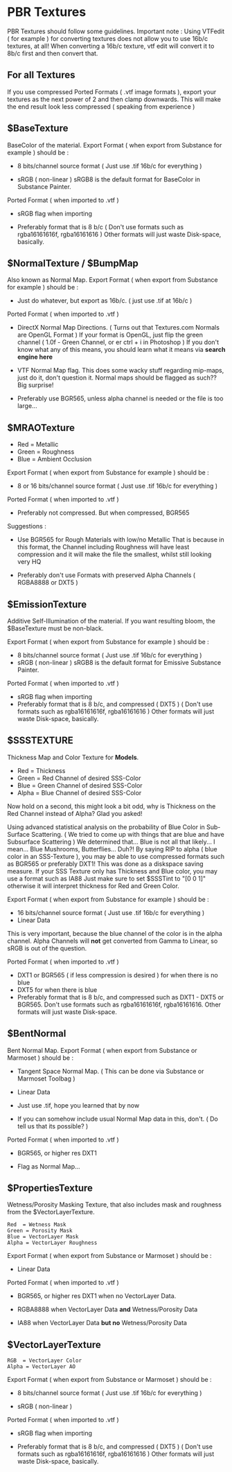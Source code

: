 # PBR Textures

 PBR Textures should follow some guidelines.
 Important note :
 Using VTFedit ( for example ) for converting textures does not allow you to use 16b/c textures, at all!
 When converting a 16b/c texture, vtf edit will convert it to 8b/c first and then convert that.

## For all Textures

 If you use compressed Ported Formats ( .vtf image formats ),
 export your textures as the next power of 2 and then clamp downwards.
 This will make the end result look less compressed ( speaking from experience )

## $BaseTexture

BaseColor of the material.
Export Format ( when export from Substance for example ) should be :

- 8 bits/channel source format ( Just use .tif 16b/c for everything )

- sRGB ( non-linear )
 sRGB8 is the default format for BaseColor in Substance Painter.

 Ported Format ( when imported to .vtf )

- sRGB flag when importing

- Preferably format that is 8 b/c
 ( Don't use formats such as rgba16161616f, rgba16161616 )
 Other formats will just waste Disk-space, basically.

## $NormalTexture / $BumpMap

Also known as Normal Map.
Export Format ( when export from Substance for example ) should be :

- Just do whatever, but export as 16b/c. ( just use .tif at 16b/c )

 Ported Format ( when imported to .vtf )

- DirectX Normal Map Directions.
 ( Turns out that Textures.com Normals are OpenGL Format  )
 If your format is OpenGL, just flip the green channel ( 1.0f - Green Channel, or er ctrl + i in Photoshop )
 If you don't know what any of this means, you should learn what it means via **search engine here**
  
- VTF Normal Map flag.
 This does some wacky stuff regarding mip-maps, just do it, don't question it.
 Normal maps should be flagged as such?? Big surprise!

- Preferably use BGR565, unless alpha channel is needed or the file is too large...

## $MRAOTexture

- Red = Metallic
- Green = Roughness
- Blue = Ambient Occlusion

Export Format ( when export from Substance for example ) should be :

- 8 or 16 bits/channel source format ( Just use .tif 16b/c for everything )

Ported Format ( when imported to .vtf )

- Preferably not compressed. But when compressed, BGR565

 Suggestions :

- Use BGR565 for Rough Materials with low/no Metallic  That is because
   in this format, the Channel including Roughness will have least
   compression and it will make the file the smallest, whilst still
   looking very HQ

- Preferably don't use Formats with preserved Alpha Channels ( RGBA8888 or DXT5 )

## $EmissionTexture

Additive Self-Illumination of the material.
If you want resulting bloom, the $BaseTexture must be non-black.

Export Format ( when export from Substance for example ) should be :

- 8 bits/channel source format ( Just use .tif 16b/c for everything )
- sRGB ( non-linear )
 sRGB8 is the default format for Emissive Substance Painter.

Ported Format ( when imported to .vtf )

- sRGB flag when importing
- Preferably format that is 8 b/c, and compressed ( DXT5 )
 ( Don't use formats such as rgba16161616f, rgba16161616 )
 Other formats will just waste Disk-space, basically.

## $SSSTEXTURE

Thickness Map and Color Texture for **Models**.

- Red = Thickness
- Green = Red Channel of desired SSS-Color
- Blue = Green Channel of desired SSS-Color
- Alpha = Blue Channel of desired SSS-Color

 Now hold on a second, this might look a bit odd, why is Thickness on the Red Channel instead of Alpha?
 Glad you asked!

 Using advanced statistical analysis on the probability of Blue Color in Sub-Surface Scattering.
 ( We tried to come up with things that are blue and have Subsurface Scattering )
 We determined that... Blue is not all that likely... I mean... Blue Mushrooms, Butterflies... Duh?!
 By saying RIP to alpha ( blue color in an SSS-Texture ),
 you may be able to use compressed formats such as BGR565 or preferably DXT1!
 This was done as a diskspace saving measure.
 If your SSS Texture only has Thickness and Blue color, you may use a format such as IA88
 Just make sure to set $SSSTint to "[0 0 1]" otherwise it will interpret thickness for Red and Green Color.

 Export Format ( when export from Substance for example ) should be :

- 16 bits/channel source format ( Just use .tif 16b/c for everything )
- Linear Data

 This is very important, because the blue channel of the color is in the alpha channel.
 Alpha Channels will **not** get converted from Gamma to Linear, so sRGB is out of the question.

 Ported Format ( when imported to .vtf )

- DXT1 or BGR565 ( if less compression is desired ) for when there is no blue
- DXT5 for when there is blue
- Preferably format that is 8 b/c, and compressed such as DXT1 - DXT5 or BGR565. Don't use formats such as rgba16161616f, rgba16161616. Other formats will just waste Disk-space.

## $BentNormal

 Bent Normal Map.
 Export Format ( when export from Substance or Marmoset ) should be :

- Tangent Space Normal Map. ( This can be done via Substance or Marmoset Toolbag )

- Linear Data

- Just use .tif, hope you learned that by now

- If you can somehow include usual Normal Map data in this, don't. ( Do tell us that its possible? )

 Ported Format ( when imported to .vtf )

- BGR565, or higher res DXT1

- Flag as Normal Map...

## $PropertiesTexture

 Wetness/Porosity Masking Texture, that also includes mask and roughness from the $VectorLayerTexture.

    Red  = Wetness Mask
    Green = Porosity Mask
    Blue = VectorLayer Mask
    Alpha = VectorLayer Roughness

 Export Format ( when export from Substance or Marmoset ) should be :

- Linear Data

 Ported Format ( when imported to .vtf )

- BGR565, or higher res DXT1 when no VectorLayer Data.

- RGBA8888 when VectorLayer Data **and** Wetness/Porosity Data

- IA88 when VectorLayer Data **but no** Wetness/Porosity Data

## $VectorLayerTexture

    RGB  = VectorLayer Color
    Alpha = VectorLayer AO

 Export Format ( when export from Substance or Marmoset ) should be :

- 8 bits/channel source format ( Just use .tif 16b/c for everything )

- sRGB ( non-linear )

 Ported Format ( when imported to .vtf )

- sRGB flag when importing

- Preferably format that is 8 b/c, and compressed ( DXT5 )
 ( Don't use formats such as rgba16161616f, rgba16161616 )
 Other formats will just waste Disk-space, basically.
